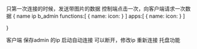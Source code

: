 只第一次连接的时候，发送带图片的数据
控制端点击一次，向客户端请求一次数据
{
    name
    ip
    b_admin
    functions:[
        {
            name:
            icon:
        }
    ]
    apps:[
        {
            name:
            icon:
        }
    ]


}

客户端
保存admin 的ip
启动自动连接
可以断开，修改ip 重新连接
托盘功能
